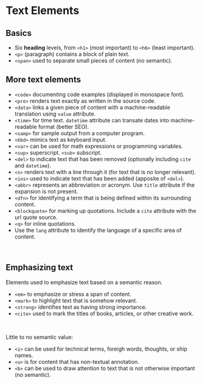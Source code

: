 # Text Elements

## Basics

- Six **heading** levels, from `<h1>` (most important) to `<h6>` (least important).
- `<p>` (paragraph) contains a block of plain text.
- `<span>` used to separate small pieces of content (no semantic).

## More text elements

- `<code>` documenting code examples (displayed in monospace font).
- `<pre>` renders text exactly as written in the source code.
- `<data>` links a given piece of content with a machine-readable translation using `value` attribute.
- `<time>` for time text. `datetime` attribute can transate dates into machine-readable format (better SEO).
- `<samp>` for sample output from a computer program.
- `<kbd>` mimics text as keyboard input.
- `<var>` can be used for math expressions or programming variables.
- `<sup>` superscript. `<sub>` subscript.
- `<del>` to indicate text that has been removed (optionally including `cite` and `datetime`).
- `<s>` renders text with a line through it (for text that is no longer relevant).
- `<ins>` used to indicate text that has been added (apposite of `<del>`).
- `<abbr>` represents an abbreviation or acronym. Use `title` attribute if the expansion is not present.
- `<dfn>` for identifying a term that is being defined within its surrounding content.
- `<blockquote>` for marking up quotations. Include a `cite` attribute with the url quote source.
- `<q>` for inline quotations.
- Use the `lang` attribute to identify the language of a specific area of content.

<br>

## Emphasizing text

Elements used to emphasize text based on a semantic reason.

- `<em>` to emphasize or stress a span of content.
- `<mark>` to highlight text that is somehow relevant.
- `<strong>` identifies text as having strong importance.
- `<cite>` used to mark the titles of books, articles, or other creative work.

<br>

Little to no semantic value:

- `<i>` can be used for technical terms, foreigh words, thoughts, or ship names.
- `<u>` is for content that has non-textual annotation.
- `<b>` can be used to draw attention to text that is not otherwise important (no semantic).

<br>
